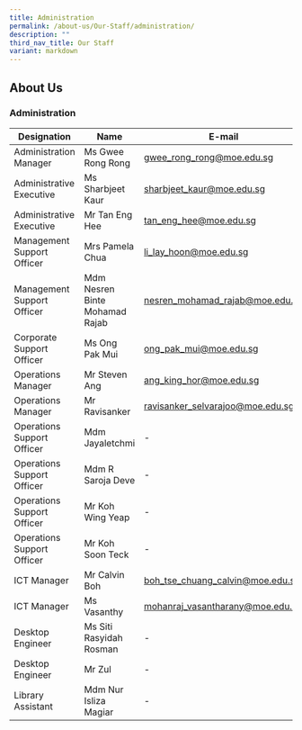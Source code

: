 ```yaml
---
title: Administration
permalink: /about-us/Our-Staff/administration/
description: ""
third_nav_title: Our Staff
variant: markdown
---
```

## About Us

### Administration

| **Designation** | **Name** | **E-mail** |
|---|---|---|
| Administration Manager | Ms Gwee Rong Rong | gwee_rong_rong@moe.edu.sg|
|Administrative Executive | Ms Sharbjeet Kaur | sharbjeet_kaur@moe.edu.sg|
|Administrative Executive | Mr Tan Eng Hee | tan_eng_hee@moe.edu.sg|
|Management Support Officer | Mrs Pamela Chua | li_lay_hoon@moe.edu.sg|
|Management Support Officer | Mdm Nesren Binte Mohamad Rajab| nesren_mohamad_rajab@moe.edu.sg|
|Corporate Support Officer| Ms Ong Pak Mui| ong_pak_mui@moe.edu.sg|
|Operations Manager| Mr Steven Ang| ang_king_hor@moe.edu.sg|
|Operations Manager| Mr Ravisanker| ravisanker_selvarajoo@moe.edu.sg|
|Operations Support Officer| Mdm Jayaletchmi| - |
|Operations Support Officer| Mdm R Saroja Deve| - |
|Operations Support Officer| Mr Koh Wing Yeap| - |
|Operations Support Officer| Mr Koh Soon Teck| - |
|ICT Manager| Mr Calvin Boh| boh_tse_chuang_calvin@moe.edu.sg|
|ICT Manager| Ms Vasanthy| mohanraj_vasantharany@moe.edu.sg|
|Desktop Engineer| Ms Siti Rasyidah Rosman| - | 
|Desktop Engineer| Mr Zul | - |
|Library Assistant| Mdm Nur Isliza Magiar| - |